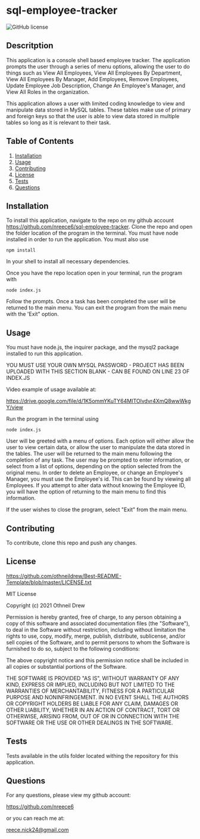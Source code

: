 # sql-employee-tracker

![GitHub license](https://img.shields.io/badge/license-MIT-blue.svg)



## Descritption

This application is a console shell based employee tracker. The application prompts the user through a series of menu options, allowing the user to do things such as View All Employees, View All Employees By Department, View All Employees By Manager, Add Employees, Remove Employees, Update Employee Job Description, Change An Employee's Manager, and View All Roles in the organization.

This application allows a user with limited coding knowledge to view and manipulate data stored in MySQL tables. These tables make use of primary and foreign keys so that the user is able to view data stored in multiple tables so long as it is relevant to their task.


## Table of Contents

  1. [Installation](#installation)
  2. [Usage](#usage)
  3. [Contributing](#contributing)
  4. [License](#license)
  5. [Tests](#tests)
  6. [Questions](#questions)
  

## Installation

To install this application, navigate to the repo on my github account https://github.com/nreece6/sql-employee-tracker. Clone the repo and open the folder location of the program in the terminal. You must have node installed in order to run the application. You must also use 

```
npm install

```

In your shell to install all necessary dependencies.

Once you have the repo location open in your terminal, run the program with 
```
node index.js
 ``` 
Follow the prompts. Once a task has been completed the user will be returned to the main menu. You can exit the program from the main menu with the 'Exit" option.


## Usage

You must have node.js, the inquirer package, and the mysql2 package installed to run this application.

YOU MUST USE YOUR OWN MYSQL PASSWORD - PROJECT HAS BEEN UPLOADED WITH THIS SECTION BLANK - CAN BE FOUND ON LINE 23 OF INDEX.JS

Video example of usage available at:

https://drive.google.com/file/d/1K5ommYKuTY64MITOlvdvr4XmQ8wwWkgY/view

Run the program in the terminal using 
```
node index.js
```

User will be greeted with a menu of options. Each option will either allow the user to view certain data, or allow the user to manipulate the data stored in the tables. The user will be returned to the main menu following the completion of any task. The user may be prompted to enter information, or select from a list of options, depending on the option selected from the original menu. In order to delete an Employee, or change an Employee's Manager, you must use the Employee's id. This can be found by viewing all Employees. If you attempt to alter data without knowing the Employee ID, you will have the option of returning to the main menu to find this information.

If the user wishes to close the program, select "Exit" from the main menu.


## Contributing

To contribute, clone this repo and push any changes.


## License

https://github.com/othneildrew/Best-README-Template/blob/master/LICENSE.txt

MIT License

Copyright (c) 2021 Othneil Drew

Permission is hereby granted, free of charge, to any person obtaining a copy
of this software and associated documentation files (the "Software"), to deal
in the Software without restriction, including without limitation the rights
to use, copy, modify, merge, publish, distribute, sublicense, and/or sell
copies of the Software, and to permit persons to whom the Software is
furnished to do so, subject to the following conditions:

The above copyright notice and this permission notice shall be included in all
copies or substantial portions of the Software.

THE SOFTWARE IS PROVIDED "AS IS", WITHOUT WARRANTY OF ANY KIND, EXPRESS OR
IMPLIED, INCLUDING BUT NOT LIMITED TO THE WARRANTIES OF MERCHANTABILITY,
FITNESS FOR A PARTICULAR PURPOSE AND NONINFRINGEMENT. IN NO EVENT SHALL THE
AUTHORS OR COPYRIGHT HOLDERS BE LIABLE FOR ANY CLAIM, DAMAGES OR OTHER
LIABILITY, WHETHER IN AN ACTION OF CONTRACT, TORT OR OTHERWISE, ARISING FROM,
OUT OF OR IN CONNECTION WITH THE SOFTWARE OR THE USE OR OTHER DEALINGS IN THE
SOFTWARE.


## Tests

Tests available in the utils folder located withing the repository for this application.

## Questions


For any questions, please view my github account:

https://github.com/nreece6

or you can reach me at:

reece.nick24@gmail.com